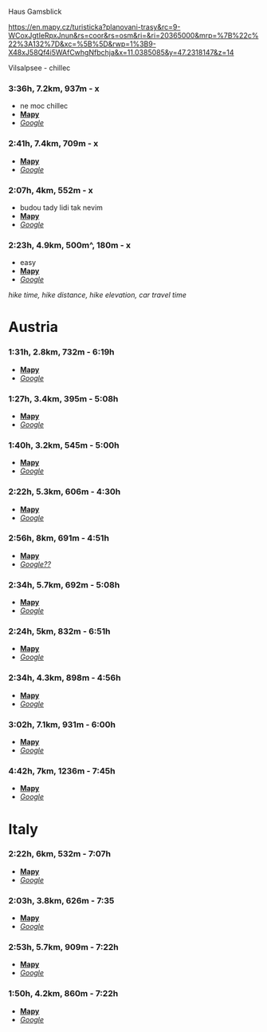 Haus Gamsblick

https://en.mapy.cz/turisticka?planovani-trasy&rc=9-WCoxJgtIeRpxJnun&rs=coor&rs=osm&ri=&ri=20365000&mrp=%7B%22c%22%3A132%7D&xc=%5B%5D&rwp=1%3B9-X48xJ58Qf4i5WAfCwhgNfbchja&x=11.0385085&y=47.2318147&z=14

Vilsalpsee - chillec 
### 3:36h, 7.2km, 937m - x
- ne moc chillec
- **[Mapy](https://en.mapy.cz/turisticka?planovani-trasy&rc=9ZBqWxL4TL1zxxKxp3&rs=coor&rs=coor&ri=&ri=&mrp=%7B%22c%22%3A132%7D&xc=%5B%5D&rwp=1%3B9ZB3qxLGL6fWx3mLextd5DDzfPofXTf5SfJwfcgfDkeiA3i2ePY&x=10.5369595&y=47.4804865&z=14)**
- *[Google](https://www.google.com/maps/@47.4521648,10.5238173,3a,75y,255.09h,79.29t/data=!3m8!1e1!3m6!1sAF1QipNf3eiIbyQ7sM4KASBH3CKXo2-yAD7vIPGQwcFA!2e10!3e11!6shttps:%2F%2Flh5.googleusercontent.com%2Fp%2FAF1QipNf3eiIbyQ7sM4KASBH3CKXo2-yAD7vIPGQwcFA%3Dw203-h100-k-no-pi-0-ya8.553036-ro-0-fo100!7i8704!8i4352!5m1!1e4?coh=205409&entry=ttu)*









### 2:41h, 7.4km, 709m - x
- **[Mapy](https://en.mapy.cz/turisticka?planovani-trasy&rc=9-nQaxIYN85R1xIQqw&rs=osm&rs=coor&ri=20369453&ri=&mrp=%7B%22c%22%3A132%7D&xc=%5B%5D&rwp=1%3B9-78HxIYgXhIxXkhITe3ahWTfKjfSwebWfhBee3f3ZeyVfOQHwVZeQO&x=11.1697067&y=46.9994905&z=14)**
- *[Google](https://www.google.com/maps/@46.9921948,11.1763881,3a,75y,185.82h,89.57t/data=!3m8!1e1!3m6!1sAF1QipM5N3ylcMbdI977uG3oMzedlfnCZIY_YGMC6WRa!2e10!3e11!6shttps:%2F%2Flh5.googleusercontent.com%2Fp%2FAF1QipM5N3ylcMbdI977uG3oMzedlfnCZIY_YGMC6WRa%3Dw203-h100-k-no-pi-20-ya219-ro0-fo100!7i11264!8i5632!5m1!1e4?entry=ttu)*

### 2:07h, 4km, 552m - x
- budou tady lidi tak nevim
- **[Mapy](https://en.mapy.cz/turisticka?planovani-trasy&rc=9ZvxJxIIM5ct0g6n&rs=coor&rs=coor&ri=&ri=&mrp=%7B%22c%22%3A132%7D&xc=%5B%5D&rwp=1%3B9ZwBBxI4sB4dfZhf5SevKfMIer1fDkfahfexfmOBOgbhGmh0P&x=10.8562249&y=46.9649762&z=14)**
- *[Google](https://www.google.com/maps/@47.06651,10.84743,3a,87y,277.89h,91.3t/data=!3m8!1e1!3m6!1sAF1QipMzwUZuPcEKEVPnIJQ8Z_XvrhjB06iZBgFGsoT1!2e10!3e11!6shttps:%2F%2Flh5.googleusercontent.com%2Fp%2FAF1QipMzwUZuPcEKEVPnIJQ8Z_XvrhjB06iZBgFGsoT1%3Dw203-h100-k-no-pi-5.176849-ya285.59485-ro0-fo100!7i8000!8i4000!5m1!1e4?entry=ttu)*

### 2:23h, 4.9km, 500m^, 180m - x
- easy 
- **[Mapy](https://en.mapy.cz/turisticka?planovani-trasy&rc=91bsax4SMnma0dOI&rs=coor&rs=osm&ri=&ri=1095250827&mrp=%7B%22c%22%3A132%7D&xc=%5B%5D&rwp=1%3B913JUx4RQAhYTdKehVjWz&x=11.4505655&y=46.8079434&z=14)**
- *[Google](https://www.google.com/maps/@46.8073533,11.48218,3a,75y,156.38h,71.17t/data=!3m8!1e1!3m6!1sAF1QipP_d6MgosSCwy9dd7UgH3-Patl3be86-s262kZb!2e10!3e11!6shttps:%2F%2Flh5.googleusercontent.com%2Fp%2FAF1QipP_d6MgosSCwy9dd7UgH3-Patl3be86-s262kZb%3Dw203-h100-k-no-pi-0-ya203.2263-ro0-fo100!7i10240!8i5120!5m1!1e4?coh=205409&entry=ttu)*







*hike time, hike distance, hike elevation, car travel time*

# Austria

### 1:31h, 2.8km, 732m - 6:19h
- **[Mapy](https://en.mapy.cz/turisticka?planovani-trasy&rc=9ccAcxJCSYd-0cjU&rs=coor&rs=coor&ri=&ri=&mrp=%7B%22c%22%3A132%7D&xc=%5B%5D&rwp=1%3B9cbeKxJCZWIwfQr&x=12.4742065&y=47.1130588&z=14)**
- *[Google](https://www.google.com/maps/@47.107176,12.4768846,3a,75y,343.08h,100.67t/data=!3m8!1e1!3m6!1sAF1QipPcFLwQFIMJ7HAFyxb7gKI0TBB-3d2O44BRzMwP!2e10!3e11!6shttps:%2F%2Flh5.googleusercontent.com%2Fp%2FAF1QipPcFLwQFIMJ7HAFyxb7gKI0TBB-3d2O44BRzMwP%3Dw203-h100-k-no-pi0-ya189.29723-ro0-fo100!7i8192!8i4096!5m1!1e4?entry=ttu)*

### 1:27h, 3.4km, 395m - 5:08h
- **[Mapy](https://en.mapy.cz/turisticka?planovani-trasy&rc=9enIdxK2AyjD5bZ9&rs=osm&rs=coor&ri=11027743&ri=&mrp=%7B%22c%22%3A132%7D&xc=%5B%5D&rwp=1%3B9enLnxKDD2gvwf2Xg-ke3Og1ke1ag6DfPGXPfNo&x=13.6281297&y=47.2894657&z=14)**
- *[Google](https://www.google.com/maps/@47.2845283,13.6474345,3a,75y,149.4h,98.94t/data=!3m8!1e1!3m6!1sAF1QipPS7vWodxp1j0b0dNFEjErDJedQp_p__E8Liunk!2e10!3e11!6shttps:%2F%2Flh5.googleusercontent.com%2Fp%2FAF1QipPS7vWodxp1j0b0dNFEjErDJedQp_p__E8Liunk%3Dw203-h100-k-no-pi-0-ya35.294865-ro-0-fo100!7i8704!8i4352!5m1!1e4?entry=ttu)*

### 1:40h, 3.2km, 545m - 5:00h

- **[Mapy](https://en.mapy.cz/turisticka?planovani-trasy&rc=9gCFOxJvyKif0b1Z&rs=osm&rs=coor&ri=1095263641&ri=&mrp=%7B%22c%22%3A132%7D&xc=%5B%5D&rwp=1%3B9gCguxJwmQg68fSqgxze3m&x=14.0855261&y=47.2579357&z=14)**
- *[Google](https://www.google.com/maps/@47.2624509,14.0983968,3a,75y,180.49h,75t/data=!3m8!1e1!3m6!1sAF1QipP_vR7hY1ZbN0I9FE3lRY17u66gToPT9F1GPzF5!2e10!3e11!6shttps:%2F%2Flh5.googleusercontent.com%2Fp%2FAF1QipP_vR7hY1ZbN0I9FE3lRY17u66gToPT9F1GPzF5%3Dw203-h100-k-no-pi-0-ya123.510315-ro-0-fo100!7i4608!8i2304!5m1!1e4?entry=ttu)*

### 2:22h, 5.3km, 606m - 4:30h

- **[Mapy](https://en.mapy.cz/turisticka?planovani-trasy&m3d=1&height=9249&yaw=-0&pitch=-65&rc=9fs.uxL36d584xL7SfgsegWP&rs=osm&rs=osm&rs=coor&ri=108028204&ri=102681&ri=&mrp=%7B%22c%22%3A132%7D&xc=%5B%5D&x=14.0132846&y=47.5697011&z=14)**
- *[Google](https://www.google.com/maps/@47.5980654,14.0270409,3a,75y,45.04h,92.69t/data=!3m8!1e1!3m6!1sAF1QipPwwqQ2PNbtyPdIi9tOBS2gd4x3KHXtMwrBGzxH!2e10!3e11!6shttps:%2F%2Flh5.googleusercontent.com%2Fp%2FAF1QipPwwqQ2PNbtyPdIi9tOBS2gd4x3KHXtMwrBGzxH%3Dw203-h100-k-no-pi-0-ya108.99999-ro-0-fo100!7i8704!8i4352!5m1!1e4?entry=ttu)*

### 2:56h, 8km, 691m - 4:51h

- **[Mapy](https://en.mapy.cz/turisticka?planovani-trasy&rc=9fghzxJYI9aq8xJpWg&rs=coor&rs=osm&ri=&ri=33217&mrp=%7B%22c%22%3A132%7D&xc=%5B%5D&rwp=1%3B9ffjDxJZhE3sAkoGKF5ZffWy5FdekmjHNez6jGC&x=13.9009533&y=47.2713439&z=13)**
- *[Google??](https://www.google.com/maps/place/47%C2%B014'58.8%22N+13%C2%B054'01.1%22E/@47.2426078,13.8499638,13z/data=!4m4!3m3!8m2!3d47.2496575!4d13.9003094!5m1!1e4?entry=ttu)*

### 2:34h, 5.7km, 692m - 5:08h

- **[Mapy](https://en.mapy.cz/turisticka?planovani-trasy&rc=9enL7xK2DI5n1aCuhDnlXD&rs=osm&rs=coor&rs=coor&ri=28781240&ri=&ri=&mrp=%7B%22c%22%3A132%7D&xc=%5B%5D&x=13.6375531&y=47.2884078&z=14)**
- *[Google](https://www.google.com/maps/@47.2940051,13.6485792,3a,75y,242.58h,90.37t/data=!3m8!1e1!3m6!1sAF1QipNQdL2-jHfKEMz76k5AsEt5fYQ-OApeekn8o-Cw!2e10!3e11!6shttps:%2F%2Flh5.googleusercontent.com%2Fp%2FAF1QipNQdL2-jHfKEMz76k5AsEt5fYQ-OApeekn8o-Cw%3Dw203-h100-k-no-pi-0-ya84-ro-0-fo100!7i4608!8i2304!5m1!1e4?entry=ttu)*

### 2:24h, 5km, 832m - 6:51h

- **[Mapy](https://en.mapy.cz/turisticka?planovani-trasy&rc=9-1JlxJfUamaci1U&rs=osm&rs=coor&ri=1188171326&ri=&mrp=%7B%22c%22%3A132%7D&xc=%5B%5D&rwp=1%3B9-aE1xJf10hgzf1Ah-VhGXiGFhtO&x=11.0863430&y=47.2238069&z=14)**
- *[Google](https://www.google.com/maps/@47.2198867,11.1214517,3a,89.9y,152.44h,80.41t/data=!3m8!1e1!3m6!1sAF1QipMioxvqA7fJYnPlu9IhXmuPnooPy5oyCR5HjbMh!2e10!3e11!6shttps:%2F%2Flh5.googleusercontent.com%2Fp%2FAF1QipMioxvqA7fJYnPlu9IhXmuPnooPy5oyCR5HjbMh%3Dw203-h100-k-no-pi-0-ya153.00002-ro0-fo100!7i10240!8i5120!5m1!1e4?entry=ttu)*

### 2:34h, 4.3km, 898m - 4:56h

- **[Mapy](https://en.mapy.cz/turisticka?planovani-trasy&rc=9g2H6xJypkiy0cqi&rs=osm&rs=coor&ri=1095263641&ri=&mrp=%7B%22c%22%3A132%7D&xc=%5B%5D&rwp=1%3B9gE3kxJxg6g7MgbXg7iE7ga-eAF&rut=1&x=14.0829511&y=47.2706042&z=14)**
- *[Google](https://www.google.com/maps/@47.26774,14.1123362,3a,75y,90.95h,77.82t/data=!3m8!1e1!3m6!1sAF1QipMIVZGrpKpx-s46t6fg3OnXU_FTy_R2DQ24Rwk8!2e10!3e11!6shttps:%2F%2Flh5.googleusercontent.com%2Fp%2FAF1QipMIVZGrpKpx-s46t6fg3OnXU_FTy_R2DQ24Rwk8%3Dw203-h100-k-no-pi-0-ya77.98434-ro-0-fo100!7i11264!8i3182!5m1!1e4?entry=ttu)*

### 3:02h, 7.1km, 931m - 6:00h

- **[Mapy](https://en.mapy.cz/turisticka?planovani-trasy&rc=93yT5xIqutkg9bCy5j0hfc&rs=coor&rs=osm&rs=coor&ri=&ri=81398&ri=&mrp=%7B%22c%22%3A132%7D&xc=%5B%5D&x=13.3853415&y=47.0758891&z=13)**
- *[Google](https://www.google.com/maps/@47.0535538,13.3890048,3a,75y,38.1h,83.04t/data=!3m8!1e1!3m6!1sAF1QipMBFU0cOec21QS9SwHe185872uD0HpFCZKKSL6n!2e10!3e11!6shttps:%2F%2Flh5.googleusercontent.com%2Fp%2FAF1QipMBFU0cOec21QS9SwHe185872uD0HpFCZKKSL6n%3Dw203-h100-k-no-pi-10-ya70-ro-0-fo100!7i4608!8i2304!5m1!1e4?entry=ttu)*

### 4:42h, 7km, 1236m - 7:45h

- **[Mapy](https://en.mapy.cz/turisticka?planovani-trasy&rc=9ZPZ1xK0oNgbNcNneV1dsZ&rs=coor&rs=coor&rs=osm&ri=&ri=&ri=20361701&mrp=%7B%22c%22%3A132%7D&xc=%5B%5D&x=10.6557720&y=47.2657082&z=14)**
- *[Google](https://www.google.com/maps/@47.2666667,10.65,3a,75y,251.41h,78.51t/data=!3m8!1e1!3m6!1sAF1QipOQjhJl5jH-LFPpHJWZIKswoeFeg-0vbmNVS7JG!2e10!3e11!6shttps:%2F%2Flh5.googleusercontent.com%2Fp%2FAF1QipOQjhJl5jH-LFPpHJWZIKswoeFeg-0vbmNVS7JG%3Dw203-h100-k-no-pi-0-ya184.00002-ro0-fo100!7i8704!8i4352!5m1!1e4?entry=ttu)*

# Italy
### 2:22h, 6km, 532m - 7:07h

- **[Mapy](https://en.mapy.cz/turisticka?planovani-trasy&rc=91bfnx4SJj91UNlbGu&rs=osm&rs=coor&ri=1096976525&ri=&mrp=%7B%22c%22%3A132%7D&xc=%5B%5D&rwp=1%3B91bJex4R3w3Bo4C3JM35afhleFLerxe12&x=11.3998148&y=46.8110622&z=14)**
- *[Google](https://www.google.com/maps/@46.8198333,11.4344498,3a,75y,298.33h,77.77t/data=!3m8!1e1!3m6!1sAF1QipMH4mftkfKejWzKLHesvr31YlfjB94fEb7Ssr7Y!2e10!3e11!6shttps:%2F%2Flh5.googleusercontent.com%2Fp%2FAF1QipMH4mftkfKejWzKLHesvr31YlfjB94fEb7Ssr7Y%3Dw203-h100-k-no-pi-10-ya160-ro-0-fo100!7i8192!8i4096!5m1!1e4?entry=ttu)*

### 2:03h, 3.8km, 626m - 7:35

- **[Mapy](https://en.mapy.cz/turisticka?planovani-trasy&rc=9bsgWxGzbki-0g8n&rs=coor&rs=coor&ri=&ri=&mrp=%7B%22c%22%3A132%7D&xc=%5B%5D&rwp=1%3B9bszuxGzXZgcIfbWgc8Lw8Weoy83fOMgTJElhLnhc0&x=12.2690604&y=46.5761543&z=15)**
- *[Google](https://www.google.com/maps/@46.5789188,12.2731219,3a,75y,52.59h,54.8t/data=!3m8!1e1!3m6!1sAF1QipMWB3dAG-fFrTGPkFmj0JnjS5x1uPm5TtN53FeX!2e10!3e11!6shttps:%2F%2Flh5.googleusercontent.com%2Fp%2FAF1QipMWB3dAG-fFrTGPkFmj0JnjS5x1uPm5TtN53FeX%3Dw203-h100-k-no-pi0-ya320-ro0-fo100!7i8192!8i4096!5m1!1e4?entry=ttu)*

### 2:53h, 5.7km, 909m - 7:22h

- **[Mapy](https://en.mapy.cz/turisticka?planovani-trasy&rc=9boaTxHPYD5q0cix&rs=osm&rs=coor&ri=30923&ri=&mrp=%7B%22c%22%3A132%7D&xc=%5B%5D&rwp=1%3B9boeNxHOy0hE-gbsNTEMTXexyIMfXWgQTfiLgahf3SZ9fSEfhefKzgkWfhT&x=12.2166715&y=46.6308779&z=14)**
- *[Google](https://www.google.com/maps/@46.6216361,12.2476779,3a,75y,78.36h,89.03t/data=!3m8!1e1!3m6!1sAF1QipMwuxyaRXu8d9zWpmezM1mR0mMSkVGjj7RZ_JWI!2e10!3e11!6shttps:%2F%2Flh5.googleusercontent.com%2Fp%2FAF1QipMwuxyaRXu8d9zWpmezM1mR0mMSkVGjj7RZ_JWI%3Dw203-h100-k-no-pi-20-ya348-ro-0-fo100!7i8704!8i4352!5m1!1e4?entry=ttu)*

### 1:50h, 4.2km, 860m - 7:22h

- **[Mapy](https://en.mapy.cz/turisticka?planovani-trasy&rc=9bnulxHJcfiq8i2G&rs=osm&rs=osm&ri=1095251850&ri=1095251711&mrp=%7B%22c%22%3A132%7D&xc=%5B%5D&rwp=1%3B9b7OVxHJ1shKfLhhE-2lgUOgnQgZPXXgeoXOgX4gfjfjmgm9&x=12.2394743&y=46.6217252&z=15)**
- *[Google](https://www.google.com/maps/@46.6216361,12.2476779,3a,75y,121.23h,88.4t/data=!3m8!1e1!3m6!1sAF1QipMwuxyaRXu8d9zWpmezM1mR0mMSkVGjj7RZ_JWI!2e10!3e11!6shttps:%2F%2Flh5.googleusercontent.com%2Fp%2FAF1QipMwuxyaRXu8d9zWpmezM1mR0mMSkVGjj7RZ_JWI%3Dw203-h100-k-no-pi-20-ya348-ro-0-fo100!7i8704!8i4352!5m1!1e4?entry=ttu)*








